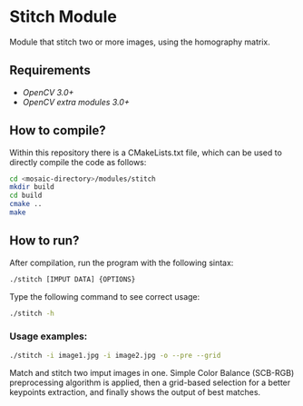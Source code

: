 # Stitch Module
Module that stitch two or more images, using the homography matrix.

## Requirements
- *OpenCV 3.0+*
- *OpenCV extra modules 3.0+*

## How to compile?
Within this repository there is a CMakeLists.txt file, which can be used to directly compile the code as follows:
```bash
cd <mosaic-directory>/modules/stitch
mkdir build
cd build
cmake ..
make
```
## How to run?
After compilation, run the program with the following sintax:
```bash
./stitch [IMPUT DATA] {OPTIONS}
```
Type the following command to see correct usage:
```bash
./stitch -h
```
### Usage examples:
```bash
./stitch -i image1.jpg -i image2.jpg -o --pre --grid
```
Match and stitch two imput images in one. Simple Color Balance (SCB-RGB) preprocessing algorithm is applied, then a grid-based selection for a better keypoints extraction, and finally shows the output of best matches.
